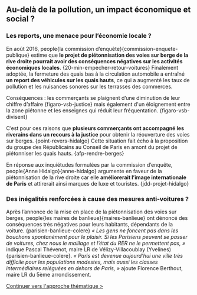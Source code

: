 ## Au-delà de la pollution, un impact économique et social ?

### Les reports, une menace pour l’économie locale ?

En août 2016, people{la commission d’enquête}{commission-enquete-publique} estime que **le projet de piétonnisation des voies sur berge de la rive droite pourrait avoir des conséquences négatives sur les activités économiques locales**. {20-min-empecher-retour-voitures} Finalement adoptée, la fermeture des quais bas à la circulation automobile a entraîné **un report des véhicules sur les quais hauts**, ce qui a augmenté les taux de pollution et les nuisances sonores sur les terrasses des commerces.

Conséquences : les commerçants se plaignent d’une diminution de leur chiffre d’affaire {figaro-vsb-justice} mais également d'un éloignement entre la zone piétonne et les enseignes qui réduit leur fréquentation. {figaro-vsb-divisent}

C’est pour ces raisons que **plusieurs commerçants ont accompagné les riverains dans un recours à la justice** pour obtenir la réouverture des voies sur berges. {point-revers-hidalgo} Cette situation fait écho à la proposition du groupe des Républicains au Conseil de Paris en amont du projet de piétonniser les quais hauts. {afp-rendre-berges}

En réponse aux inquiétudes formulées par la commission d’enquête, people{Anne Hidalgo}{anne-hidalgo} argumente en faveur de la piétonnisation de la rive droite car elle **améliorerait l’image internationale de Paris** et attirerait ainsi marques de luxe et touristes. {jdd-projet-hidalgo}

### Des inégalités renforcées à cause des mesures anti-voitures ?

Après l’annonce de la mise en place de la piétonnisation des voies sur berges, people{les maires de banlieue}{maires-banlieue} ont dénoncé des conséquences très négatives pour leurs habitants, dépendants de la voiture. {parisien-banlieue-colere} _« Les gens ne foncent pas dans les bouchons spontanément pour le plaisir. Si les Parisiens peuvent se passer de voitures, chez nous le maillage et l’état du RER ne le permettent pas, »_ indique Pascal Thévenot, maire LR de Vélizy-Villacoublay (Yvelines) {parisien-banlieue-colere}. _« Paris est devenue aujourd'hui une ville très difficile pour les populations modestes, mais aussi les classes intermédiaires reléguées en dehors de Paris, »_ ajoute Florence Berthout, maire LR du 5ème arrondissement.

<p class="text-center"><a href="#approche-thematique" class="btn btn-lg btn-success">Continuer vers l'approche thématique ></a></p>
